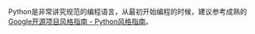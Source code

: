 Python是非常讲究规范的编程语言，从最初开始编程的时候，建议参考成熟的[Google开源项目风格指南 - Python风格指南](http://zh-google-styleguide.readthedocs.io/en/latest/google-python-styleguide/python_style_rules/)。